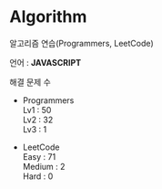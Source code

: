 # Algorithm

알고리즘 연습(Programmers, LeetCode)

언어 : **JAVASCRIPT**

해결 문제 수

- Programmers   
Lv1 : 50   
Lv2 : 32   
Lv3 : 1

- LeetCode   
Easy : 71   
Medium : 2   
Hard : 0